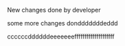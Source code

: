 New changes done by developer

some more changes dondddddddeddd


ccccccddddddeeeeeeeffffffffffffffffffff

